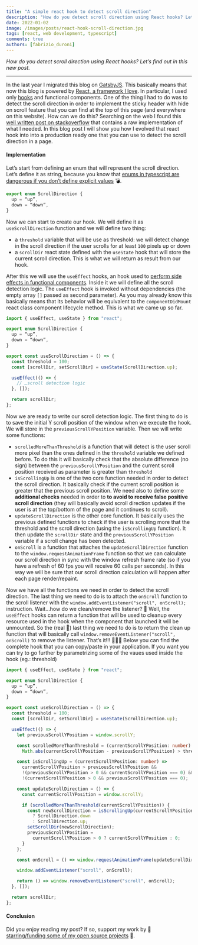 ```yaml
---
title: "A simple react hook to detect scroll direction"
description: "How do you detect scroll direction using React hooks? Let’s find out in this new post."
date: 2022-01-02 
image: /images/posts/react-hook-scroll-direction.jpg
tags: [react, web development, typescript]
comments: true 
authors: [fabrizio_duroni]
---
```


*How do you detect scroll direction using React hooks? Let’s find out in this new post.*

--- 

In the last year I migrated this blog on [GatsbyJS](https://www.gatsbyjs.com). This basically means that now this blog is powered by [React, a framework I love](https://www.fabrizioduroni.it/2018/07/04/react-native-typescript-existing-app/). In particular, I used only [hooks](https://reactjs.org/docs/hooks-intro.html "react hooks") and functional components. One of the thing I had to do was to detect the scroll direction in order to implement the sticky header with hide on scroll feature that you can find at the top of this page (and everywhere on this website). How can we do this? Searching on the web I found this [well written post on stackoverflow](https://stackoverflow.com/questions/62497110/detect-scroll-direction-in-react-js "react scroll detection") that contains a raw implementation of what I needed. In this blog post I will show you how I evolved that react hook into into a production ready one that you can use to detect the scroll direction in a page.

#### Implementation

Let’s start from defining an enum that will represent the scroll direction. Let’s define it as string, because you know that [enums in typescript are dangerous if you don’t define explicit values](https://www.aaron-powell.com/posts/2020-05-27-the-dangers-of-typescript-enums/ "enum typescript danger") :bomb:. 

```typescript
export enum ScrollDirection {
  up = “up”,
  down = “down”,
}
```

Now we can start to create our hook. We will define it as `useScrollDirection`  function and we will define two thing:

* a `threshold` variable that will be use as threshold: we will detect change in the scroll direction if the user scrolls for at least `100`  pixels up or down
* a `scrollDir` react state defined with the `useState`  hook that will store the current scroll direction. This is what we will return as result from our hook.

After this we will use the `useEffect` hooks, an hook used to [perform side effects in functional components](https://reactjs.org/docs/hooks-effect.html "react hook effect"). Inside it we will define all the scroll detection logic. The `useEffect` hook is invoked without dependencies (the empty array `[]` passed as second parameter). As you may already know this basically means that its behavior will be equivalent to the `componentDidMount`  react class component lifecycle method. This is what we came up so far.

```typescript
import { useEffect, useState } from "react";

export enum ScrollDirection {
  up = “up”,
  down = “down”,
}

export const useScrollDirection = () => {
  const threshold = 100;
  const [scrollDir, setScrollDir] = useState(ScrollDirection.up);

  useEffect(() => {
    // …scroll detection logic
  }, []);

  return scrollDir;
};
```

Now we are ready to write our scroll detection logic. The first thing to do is to save the initial Y scroll position of the window when we execute the hook. We will store in the `previousScrollYPosition` variable. Then we will write some functions:

* `scrolledMoreThanThreshold` is a function that will detect is the user scroll more pixel than the ones defined in the `threshold` variable we defined before. To do this it will basically check that the absolute difference (no sign) between the  `previousScrollYPosition` and the current scroll position received as parameter is greater than `threshold`
* `isScrollingUp` is one of the two core function needed in order to detect the scroll direction. It basically check if the current scroll position is greater that the previous scroll position. We need also to define some **additional checks** needed in order to **to avoid to receive false positive scroll direction** (they will basically avoid scroll direction updates if the user is at the top/bottom of the page and it continues to scroll).
* `updateScrollDirection` is the other core function. It basically uses the previous defined functions to check if the user is scrolling more that the threshold and the scroll direction (using the `isScrollingUp`  function). It then update the `scrollDir`  state and the `previousScrollYPosition` variable if a scroll change has been detected.
* `onScroll`  is a function that attaches the  `updateScrollDirection` function to the `window.requestAnimationFrame` function so that we can calculate our scroll direction in sync with the window refresh frame rate (so if you have a refresh of 60 fps you will receive 60 calls per seconds). In this way we will be sure that our scroll direction calculation will happen after each page render/repaint.

Now we have all the functions we need in order to detect the scroll direction. 
The last thing we need to do is to attach the `onScroll` function to the scroll listener with the `window.addEventListener("scroll", onScroll);` instruction.
Wait…how do we clean/remove the listener? 🤔 Well, the `useEffect` hooks can return a function that will be used to cleanup every resource used in the hook when the component that launched it will be unmounted. 
So the (real 🙇) last thing we need to do is to return the clean up function that will basically call  `window.removeEventListener("scroll", onScroll)`  to remove the listener.
That’s it!!! 🚀🚀🚀 Below you can find the complete hook that you can copy/paste in your application. If you want you can try to go further by parametrizing some of the vaues used inside the hook (eg.: threshold)

```typescript 
import { useEffect, useState } from "react";

export enum ScrollDirection {
  up = “up”,
  down = “down”,
}

export const useScrollDirection = () => {
  const threshold = 100;
  const [scrollDir, setScrollDir] = useState(ScrollDirection.up);

  useEffect(() => {
    let previousScrollYPosition = window.scrollY;

    const scrolledMoreThanThreshold = (currentScrollYPosition: number) =>
      Math.abs(currentScrollYPosition - previousScrollYPosition) > threshold;

    const isScrollingUp = (currentScrollYPosition: number) =>
      currentScrollYPosition > previousScrollYPosition &&
      !(previousScrollYPosition > 0 && currentScrollYPosition === 0) &&
      !(currentScrollYPosition > 0 && previousScrollYPosition === 0);

    const updateScrollDirection = () => {
      const currentScrollYPosition = window.scrollY;

      if (scrolledMoreThanThreshold(currentScrollYPosition)) {
        const newScrollDirection = isScrollingUp(currentScrollYPosition)
          ? ScrollDirection.down
          : ScrollDirection.up;
        setScrollDir(newScrollDirection);
        previousScrollYPosition =
          currentScrollYPosition > 0 ? currentScrollYPosition : 0;
      }
    };

    const onScroll = () => window.requestAnimationFrame(updateScrollDirection);

    window.addEventListener("scroll", onScroll);

    return () => window.removeEventListener("scroll", onScroll);
  }, []);

  return scrollDir;
};
```

#### Conclusion

Did you enjoy reading my post? If so, support my work by 💞 [starring/funding some of my open source projects](https://github.com/chicio) 💞.
